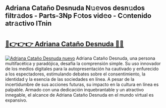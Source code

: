 ## Adriana Cataño Desnuda N𝚞𝚎vos desn𝚞dos filtr𝚊dos - Parts-3Np F𝚘tos vid𝚎o - C𝚘ntenido atr𝚊ctivo ITnin

# <h2><a href="http://mb3ovc8.tromn.icu/?c=Adriana+Cata%c3%b1o+Desnuda">🔗👉👉👉 Adriana Cataño Desnuda 🔗🔗</a></h2>

[![Adriana Cataño Desnuda nuevo](https://i.imgur.com/pEAQMta.gif)](http://mb3ovc8.tromn.icu/?c=Adriana+Cata%c3%b1o+Desnuda)
Adriana Cataño Desnuda, una persona multifacética y paradójica, desafía la comprensión simple. Su uso innovador de los medios digitales para la autopresentación ha cautivado y enfurecido a los espectadores, estimulando debates sobre el consentimiento, la identidad y la esencia de las sociedades en línea. A pesar de la incertidumbre de sus acciones futuras, su impacto en la cultura en línea es palpable. Armado con una dedicación inquebrantable y un atractivo innegable, el alcance de Adriana Cataño Desnuda en el mundo virtual es expansivo.
